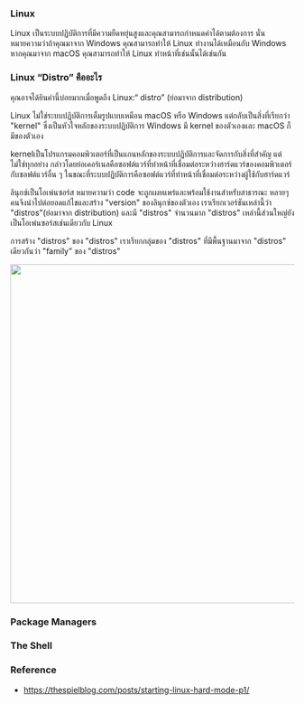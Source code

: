 
### Linux

<p>Linux เป็นระบบปฏิบัติการที่มีความยืดหยุ่นสูงและคุณสามารถกำหนดค่าได้ตามต้องการ นั่นหมายความว่าถ้าคุณมาจาก Windows คุณสามารถทำให้ Linux ทำงานได้เหมือนกับ Windows หากคุณมาจาก macOS คุณสามารถทำให้ Linux ทำหน้าที่เช่นนั้นได้เช่นกัน</p>

### Linux “Distro” คืออะไร

<p>คุณอาจได้ยินคำนี้บ่อยมากเมื่อพูดถึง Linux:“ distro” (ย่อมาจาก distribution) </p>

<p>Linux ไม่ใช่ระบบปฏิบัติการเต็มรูปแบบเหมือน macOS หรือ Windows แต่กลับเป็นสิ่งที่เรียกว่า "kernel" ซึ่งเป็นหัวใจหลักของระบบปฏิบัติการ
Windows มี kernel ของตัวเองและ macOS ก็มีของตัวเอง  </p> 

<p>kernelเป็นโปรแกรมคอมพิวเตอร์ที่เป็นแกนหลักของระบบปฏิบัติการและจัดการกับสิ่งที่สำคัญ แต่ไม่ใช่ทุกอย่าง กล่าวโดยย่อเคอร์เนลคือซอฟต์แวร์ที่ทำหน้าที่เชื่อมต่อระหว่างฮาร์ดแวร์ของคอมพิวเตอร์กับซอฟต์แวร์อื่น ๆ ในขณะที่ระบบปฏิบัติการคือซอฟต์แวร์ที่ทำหน้าที่เชื่อมต่อระหว่างผู้ใช้กับฮาร์ดแวร์  </p>

<p>ลินุกซ์เป็นโอเพ่นซอร์ส หมายความว่า code จะถูกเผยแพร่และพร้อมใช้งานสำหรับสาธารณะ หลายๆคนจึงนำไปต่อยอดแก้ไขและสร้าง "version" ของลินุกซ์ของตัวเอง เราเรียกเวอร์ชันเหล่านี้ว่า "distros"(ย่อมาจาก distribution) และมี "distros" จำนวนมาก "distros" เหล่านี้ส่วนใหญ่ยังเป็นโอเพ่นซอร์สเช่นเดียวกับ Linux  </p>

<p>การสร้าง "distros" ของ "distros" เราเรียกกลุ่มของ "distros" ที่มีพื้นฐานมาจาก "distros" เดียวกันว่า "family" ของ "distros"<p>

<p align="center">
  <img src="https://user-images.githubusercontent.com/15135199/114679645-8fb91b80-9d36-11eb-8137-d698ed262333.JPG" width="600">
</p>

### Package Managers

### The Shell

### Reference 

- https://thespielblog.com/posts/starting-linux-hard-mode-p1/

